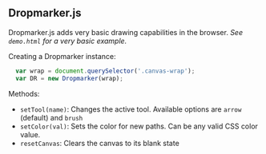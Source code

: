 ## Dropmarker.js

Dropmarker.js adds very basic drawing capabilities in the browser. *See `demo.html` for a very basic example.*

Creating a Dropmarker instance:

```js
  var wrap = document.querySelector('.canvas-wrap');
  var DR = new Dropmarker(wrap);
```

Methods:

- `setTool(name)`: Changes the active tool. Available options are `arrow` (default) and `brush`
- `setColor(val)`: Sets the color for new paths. Can be any valid CSS color value.
- `resetCanvas`: Clears the canvas to its blank state
